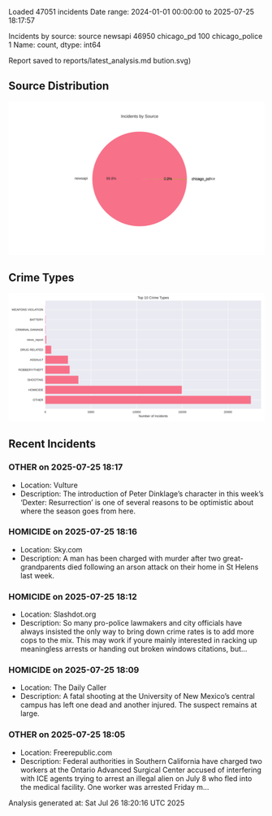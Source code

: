 
Loaded 47051 incidents
Date range: 2024-01-01 00:00:00 to 2025-07-25 18:17:57

Incidents by source:
source
newsapi           46950
chicago_pd          100
chicago_police        1
Name: count, dtype: int64

Report saved to reports/latest_analysis.md
bution.svg)

## Source Distribution
![Source Distribution](images/source_distribution.svg)

## Crime Types
![Crime Types](images/crime_types.svg)

## Recent Incidents

### OTHER on 2025-07-25 18:17
- Location: Vulture
- Description: The introduction of Peter Dinklage’s character in this week’s ‘Dexter: Resurrection’ is one of several reasons to be optimistic about where the season goes from here.


### HOMICIDE on 2025-07-25 18:16
- Location: Sky.com
- Description: A man has been charged with murder after two great-grandparents died following an arson attack on their home in St Helens last week.


### HOMICIDE on 2025-07-25 18:12
- Location: Slashdot.org
- Description: So many pro-police lawmakers and city officials have always insisted the only way to bring down crime rates is to add more cops to the mix. This may work if youre mainly interested in racking up meaningless arrests or handing out broken windows citations, but…


### HOMICIDE on 2025-07-25 18:09
- Location: The Daily Caller
- Description: A fatal shooting at the University of New Mexico’s central campus has left one dead and another injured. The suspect remains at large.


### OTHER on 2025-07-25 18:05
- Location: Freerepublic.com
- Description: Federal authorities in Southern California have charged two workers at the Ontario Advanced Surgical Center accused of interfering with ICE agents trying to arrest an illegal alien on July 8 who fled into the medical facility. One worker was arrested Friday m…

Analysis generated at: Sat Jul 26 18:20:16 UTC 2025
